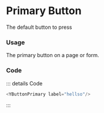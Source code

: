 <script setup>
import {YButtonPrimary} from 'bedrock-ui-vue3'
</script>

# Primary Button

The default button to press

<DemoContainer>
  <span class="p-buttonset">
    <YButtonPrimary label="Save"/>
    <YButtonPrimary label="Delete"/>
    <YButtonPrimary label="Action"/>
  </span>
</DemoContainer>


### Usage
The primary button on a page or form. 

### Code
::: details Code
```js
<YButtonPrimary label="hellso"/>
```
:::




